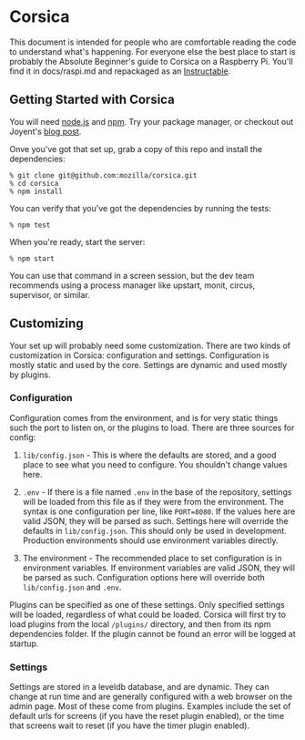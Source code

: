 # Corsica
This document is intended for people who are comfortable reading the code to understand what's happening.   For everyone else the best place to start is probably the Absolute Beginner's guide to Corsica on a Raspberry Pi.  You'll find it in docs/raspi.md and repackaged as an [Instructable](https://www.instructables.com/id/A-Digital-Sign-Server-on-a-Raspberry-Pi/).

## Getting Started with Corsica

You will need [node.js](http://nodejs.org/) and [npm](https://npmjs.org/). Try
your package manager, or checkout out Joyent's
[blog post](http://joyent.com/blog/installing-node-and-npm).

Onve you've got that set up, grab a copy of this repo and install the
dependencies:

    % git clone git@github.com:mozilla/corsica.git
    % cd corsica
    % npm install

You can verify that you've got the dependencies by running the tests:

    % npm test

When you're ready, start the server:

    % npm start

You can use that command in a screen session, but the dev team recommends using
a process manager like upstart, monit, circus, supervisor, or similar.

## Customizing

Your set up will probably need some customization. There are two kinds
of customization in Corsica: configuration and settings. Configuration
is mostly static and used by the core. Settings are dynamic and used
mostly by plugins.

### Configuration

Configuration comes from the environment, and is for very static things
such the port to listen on, or the plugins to load. There are three
sources for config:

1. `lib/config.json` - This is where the defaults are stored, and a good
   place to see what you need to configure. You shouldn't change values
   here.

2. `.env` - If there is a file named `.env` in the base of the
   repository, settings will be loaded from this file as if they were from
   the environment. The syntax is one configuration per line, like `PORT=8080`.
   If the values here are valid JSON, they will be parsed as such. Settings
   here will override the defaults in `lib/config.json`. This should only
   be used in development. Production environments should use environment
   variables directly.

3. The environment - The recommended place to set configuration is in
   environment variables. If environment variables are valid JSON, they will be
   parsed as such. Configuration options here will override both
   `lib/config.json` and `.env`.

Plugins can be specified as one of these settings. Only specified settings will
be loaded, regardless of what could be loaded. Corsica will first try to load
plugins from the local `/plugins/` directory, and then from its npm dependencies
folder. If the plugin cannot be found an error will be logged at startup.


### Settings

Settings are stored in a leveldb database, and are dynamic. They can change at
run time and are generally configured with a web browser on the admin page.
Most of these come from plugins. Examples include the set of default urls for
screens (if you have the reset plugin enabled), or the time that screens wait
to reset (if you have the timer plugin enabled).


